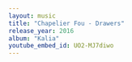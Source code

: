 ```yaml
---
layout: music
title: "Chapelier Fou - Drawers"
release_year: 2016
album: "Kalia"
youtube_embed_id: UO2-MJ7diwo
---
```

